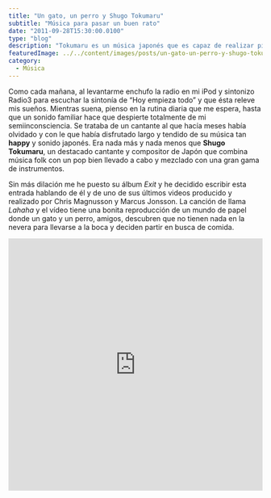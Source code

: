 ```yaml
---
title: "Un gato, un perro y Shugo Tokumaru"
subtitle: "Música para pasar un buen rato"
date: "2011-09-28T15:30:00.0100"
type: "blog"
description: "Tokumaru es un música japonés que es capaz de realizar piezas musicales hasta con juguetes"
featuredImage: ../../content/images/posts/un-gato-un-perro-y-shugo-tokumaru-1.jpg
category:
  - Música
---
```


Como cada mañana, al levantarme enchufo la radio en mi iPod y sintonizo Radio3 para escuchar la sintonía de “Hoy empieza todo” y que ésta releve mis sueños. Mientras suena, pienso en la rutina diaria que me espera, hasta que un sonido familiar hace que despierte totalmente de mi semiinconsciencia. Se trataba de un cantante al que hacía meses había olvidado y con le que había disfrutado largo y tendido de su música tan **happy** y sonido japonés. Era nada más y nada menos que **Shugo Tokumaru**, un destacado cantante y compositor de Japón que combina música folk con un pop bien llevado a cabo y mezclado con una gran gama de instrumentos.

Sin más dilación me he puesto su álbum _Exit_ y he decidido escribir esta entrada hablando de él y de uno de sus últimos videos producido y realizado por Chris Magnusson y Marcus Jonsson. La canción de llama _Lahaha_ y el vídeo tiene una bonita reproducción de un mundo de papel donde un gato y un perro, amigos, descubren que no tienen nada en la nevera para llevarse a la boca y deciden partir en busca de comida.

<iframe src="http://player.vimeo.com/video/14088479?title=0&amp;byline=0&amp;portrait=0&amp;color=3AAEB8" width="100%" height="500" frameborder="0"></iframe>
